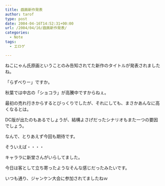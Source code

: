 ```yaml
---
title: 戯画新作発表
author: tarof
type: post
date: 2004-04-16T14:52:31+00:00
url: /2004/04/16/戯画新作発表/
categories:
  - Note
tags:
  - エロゲ

---
```

ねこにゃん氏原画ということのみ告知されてた新作のタイトルが発表されましたね。
  
「らずべりー」ですか。
  
秋葉では中古の「ショコラ」が高騰中ですからねぇ。
  
最初の売れ行きからするとびっくりでしたが、それにしても、まさかあんなに高くなるとは。
  
DC版が出たのもあるでしょうが、結構よさげだったシナリオもまた一つの要因でしょう。
  
なんで、とりあえず今回も期待です。

そういえば・・・・
  
キャララに新堂さんがいらしてました。
  
今日は客として立ち寄ったようなそんな感じだったみたいです。
  
いつも通り、ジャンケン大会に参加されてましたねｗ